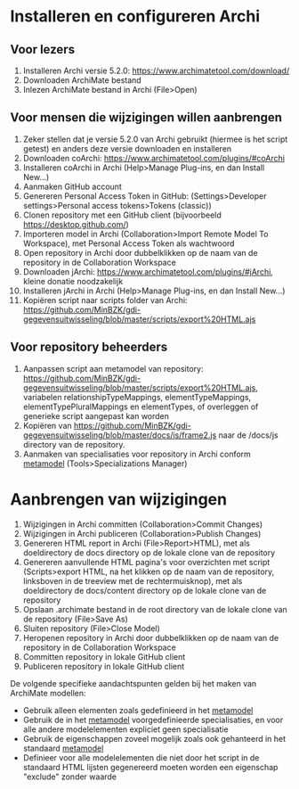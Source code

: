 # Installeren en configureren Archi

## Voor lezers
1. Installeren Archi versie 5.2.0: https://www.archimatetool.com/download/ 
2. Downloaden ArchiMate bestand
3. Inlezen ArchiMate bestand in Archi (File>Open)

## Voor mensen die wijzigingen willen aanbrengen
1. Zeker stellen dat je versie 5.2.0 van Archi gebruikt (hiermee is het script getest) en anders deze versie downloaden en installeren
2. Downloaden coArchi: https://www.archimatetool.com/plugins/#coArchi
3. Installeren coArchi in Archi (Help>Manage Plug-ins, en dan Install New...)
4. Aanmaken GitHub account
5. Genereren Personal Access Token in GitHub: (Settings>Developer settings>Personal access tokens>Tokens (classic))
6. Clonen repository met een GitHub client (bijvoorbeeld https://desktop.github.com/)
7. Importeren model in Archi (Collaboration>Import Remote Model To Workspace), met Personal Access Token als wachtwoord
8. Open repository in Archi door dubbelklikken op de naam van de repository in de Collaboration Workspace
9. Downloaden jArchi: https://www.archimatetool.com/plugins/#jArchi, kleine donatie noodzakelijk
10. Installeren jArchi in Archi (Help>Manage Plug-ins, en dan Install New...)
11. Kopiëren script naar scripts folder van Archi: https://github.com/MinBZK/gdi-gegevensuitwisseling/blob/master/scripts/export%20HTML.ajs

## Voor repository beheerders
1. Aanpassen script aan metamodel van repository: https://github.com/MinBZK/gdi-gegevensuitwisseling/blob/master/scripts/export%20HTML.ajs, variabelen relationshipTypeMappings, elementTypeMappings, elementTypePluralMappings en elementTypes, of overleggen of generieke script aangepast kan worden
2. Kopiëren van https://github.com/MinBZK/gdi-gegevensuitwisseling/blob/master/docs/js/frame2.js naar de /docs/js directory van de repository.
3. Aanmaken van specialisaties voor repository in Archi conform <a href="metamodel.md">metamodel</a> (Tools>Specializations Manager)

# Aanbrengen van wijzigingen
1. Wijzigingen in Archi committen (Collaboration>Commit Changes) 
2. Wijzigingen in Archi publiceren (Collaboration>Publish Changes)
3. Genereren HTML report in Archi (File>Report>HTML), met als doeldirectory de docs directory op de lokale clone van de repository
4. Genereren aanvullende HTML pagina's voor overzichten met script (Scripts>export HTML, na het klikken op de naam van de repository, linksboven in de treeview met de rechtermuisknop), met als doeldirectory de docs/content directory op de lokale clone van de repository
5. Opslaan .archimate bestand in de root directory van de lokale clone van de repository (File>Save As)
6. Sluiten repository (File>Close Model)
7. Heropenen repository in Archi door dubbelklikken op de naam van de repository in de Collaboration Workspace
8. Committen repository in lokale GitHub client
9. Publiceren repository in lokale GitHub client

De volgende specifieke aandachtspunten gelden bij het maken van ArchiMate modellen:
* Gebruik alleen elementen zoals gedefinieerd in het <a href="metamodel.md">metamodel</a> 
* Gebruik de in het <a href="metamodel.md">metamodel</a> voorgedefinieerde specialisaties, en voor alle andere modelelementen expliciet geen specialisatie
* Gebruik de eigenschappen zoveel mogelijk zoals ook gehanteerd in het standaard <a href="metamodel.md">metamodel</a>
* Definieer voor alle modelelementen die niet door het script in de standaard HTML lijsten gegenereerd moeten worden een eigenschap "exclude" zonder waarde
